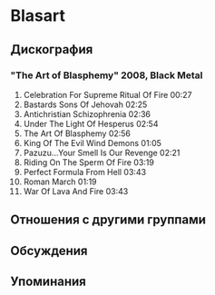 # Blasart



## Дискография

### "The Art of Blasphemy" 2008, Black Metal

1.	 Celebration For Supreme Ritual Of Fire	00:27	 
2.	 Bastards Sons Of Jehovah	02:25
3.	 Antichristian Schizophrenia	02:36
4.	 Under The Light Of Hesperus	02:54
5.	 The Art Of Blasphemy	02:56
6.	 King Of The Evil Wind Demons	01:05	 
7.	 Pazuzu...Your Smell Is Our Revenge	02:21
8.	 Riding On The Sperm Of Fire	03:19
9.	 Perfect Formula From Hell	03:43
10.	 Roman March	01:19	 
11.	 War Of Lava And Fire	03:43


## Отношения с другими группами


## Обсуждения


## Упоминания

